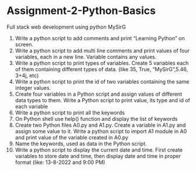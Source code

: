 # Assignment-2-Python-Basics
Full stack web development using python MySirG

1. Write a python script to add comments and print “Learning Python” on screen.
2. Write a python script to add multi line comments and print values of four variables, each in a new line. Variable contains any values.
3. Write a python script to print types of variables. Create 5 variables each of them containing different types of data. (like 35, True, “MySirG”,5.46, 3+4j, etc)
4. Write a python script to print the id of two variables containing the same integer values.
5. Create four variables in a Python script and assign values of different data types to them. Write a Python script to print value, its type and id of each variable
6. Write a python script to print all the keywords
7. On Python shell use help() function and display the list of keywords
8. Create two Python files A0.py and A1.py. Create a variable in A1.py and assign some value to it. Write a python script to import A1 module in A0 and print value of the variable created in A0.py 
9. Name the keywords, used as data in the Python script.
10. Write a python script to display the current date and time. First create variables to store date and time, then display date and time in proper format (like: 13-8-2022 and 9:00 PM)
